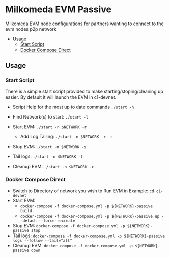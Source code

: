 # Milkomeda EVM Passive <!-- omit in toc -->

Milkomeda EVM node configurations for partners wanting to connect to the evm nodes p2p network

- [Usage](#usage)
  - [Start Script](#start-script)
  - [Docker Compose Direct](#docker-compose-direct)

## Usage

### Start Script
There is a simple start script provided to make starting/stoping/cleaning up easier. By default it will launch the EVM in c1-devnet.

- Script Help for the most up to date commands `./start -h`

- Find Network(s) to start: `./start -l`
- Start EVM: `./start -n $NETWORK -r`
  - Add Log Tailing: `./start -n $NETWORK -r -t`
- Stop EVM: `./start -n $NETWORK -s`
- Tail logs: `./start -n $NETWORK -t`
- Cleanup EVM: `./start -n $NETWORK -c`

### Docker Compose Direct

- Switch to Directory of network you wish to Run EVM in Example: `cd c1-devnet`
- Start EVM:
  - `docker-compose -f docker-compose.yml -p ${NETWORK}-passive build`
  - `docker-compose -f docker-compose.yml -p ${NETWORK}-passive up --detach --force-recreate`
- Stop EVM: `docker-compose -f docker-compose.yml -p ${NETWORK}-passive stop`
- Tail logs: `docker-compose -f docker-compose.yml -p ${NETWORK}-passive logs --follow --tail="all"`
- Cleanup EVM: `docker-compose -f docker-compose.yml -p ${NETWORK}-passive down`